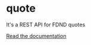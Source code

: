 # quote
It's a REST API for FDND quotes

[Read the documentation][docs]

<!-- definitions -->
[docs]: (https://redocly.github.io/redoc/?url=https:%2F%2Fquote.api.fdnd.nl%2Fv1)
